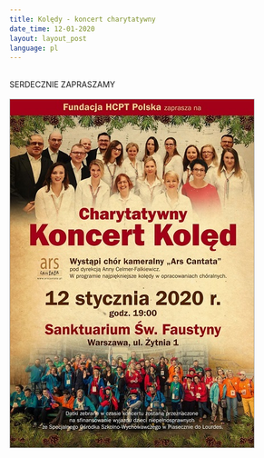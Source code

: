 ```yaml
---
title: Kolędy - koncert charytatywny
date_time: 12-01-2020
layout: layout_post
language: pl
---
```

<br>
SERDECZNIE ZAPRASZAMY
<br>
<br>
<img src="/img/posters/20200112koledy_.jpg" alt="koledy" style="border:1px solid darkgray"> 
<br>
<br>



